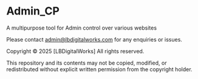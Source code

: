 # Admin_CP
A multipurpose tool for Admin control over various websites

Please contact admin@lbdigitalworks.com for any enquiries or issues.

Copyright © 2025 [LBDigitalWorks]
All rights reserved.

This repository and its contents may not be copied, modified, or redistributed without explicit written permission from the copyright holder.
